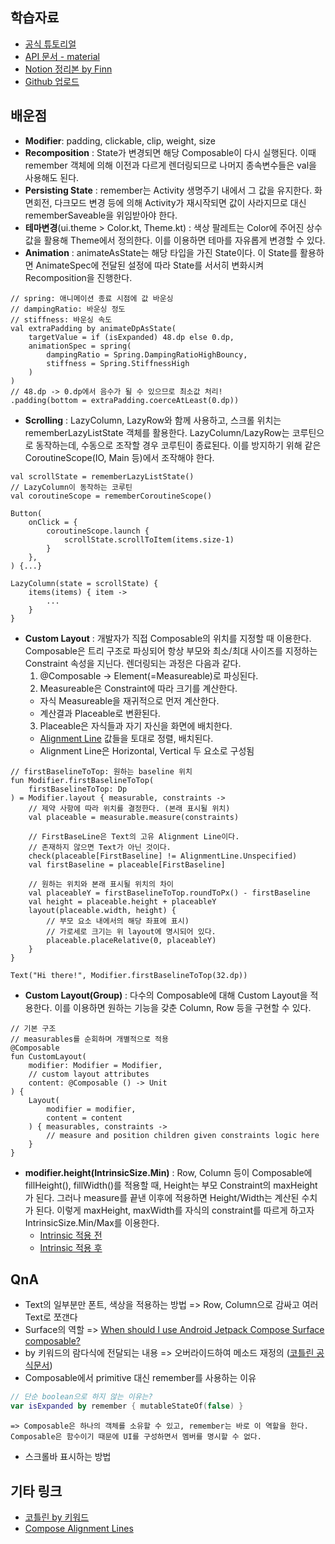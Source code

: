 ## 학습자료
* [공식 튜토리얼](https://developer.android.com/jetpack/compose/tutorial)
* [API 문서 - material](https://developer.android.com/reference/kotlin/androidx/compose/material/package-summary#surface)
* [Notion 정리본 by Finn](https://flower-dove-ecc.notion.site/Jetpack-Compose-4425de2e58d14d479f03db53c92705ef)
* [Github 업로드](https://github.com/Cotidie/STEADY/tree/main/Kotlin)


## 배운점
 * **Modifier**: padding, clickable, clip, weight, size  
 * **Recomposition**
: State가 변경되면 해당 Composable이 다시 실행된다. 이때 remember 객체에 의해 이전과 다르게 렌더링되므로 나머지 종속변수들은 val을 사용해도 된다.
 * **Persisting State**
: remember는 Activity 생명주기 내에서 그 값을 유지한다. 화면회전, 다크모드 변경 등에 의해 Activity가 재시작되면 값이 사라지므로 대신 rememberSaveable을 위임받아야 한다.
 * **테마변경**(ui.theme > Color.kt, Theme.kt)
: 색상 팔레트는 Color에 주어진 상수값을 활용해 Theme에서 정의한다. 이를 이용하면 테마를 자유롭게 변경할 수 있다.
 * **Animation**
: animate<T>AsState는 해당 타입을 가진 State이다. 이 State를 활용하면 AnimateSpec에 전달된 설정에 따라 State를 서서히 변화시켜 Recomposition을 진행한다.
```
// spring: 애니메이션 종료 시점에 값 바운싱
// dampingRatio: 바운싱 정도
// stiffness: 바운싱 속도
val extraPadding by animateDpAsState(
    targetValue = if (isExpanded) 48.dp else 0.dp,
    animationSpec = spring(
        dampingRatio = Spring.DampingRatioHighBouncy,
        stiffness = Spring.StiffnessHigh
    )
)
// 48.dp -> 0.dp에서 음수가 될 수 있으므로 최소값 처리!
.padding(bottom = extraPadding.coerceAtLeast(0.dp))
```

* **Scrolling**
: LazyColumn, LazyRow와 함께 사용하고, 스크롤 위치는 rememberLazyListState 객체를 활용한다. LazyColumn/LazyRow는 코루틴으로 동작하는데, 수동으로 조작할 경우 코루틴이 종료된다. 이를 방지하기 위해 같은 CoroutineScope(IO, Main 등)에서 조작해야 한다. 

```
val scrollState = rememberLazyListState()
// LazyColumn이 동작하는 코루틴
val coroutineScope = rememberCoroutineScope()

Button(
    onClick = {
        coroutineScope.launch {
            scrollState.scrollToItem(items.size-1)
        }
    },
) {...}

LazyColumn(state = scrollState) {
    items(items) { item ->
        ...
    }
}
``` 
* **Custom Layout**
: 개발자가 직접 Composable의 위치를 지정할 때 이용한다. Composable은 트리 구조로 파싱되어 항상 부모와 최소/최대 사이즈를 지정하는 Constraint 속성을 지닌다. 렌더링되는 과정은 다음과 같다.
  1. @Composable -> Element(=Measureable)로 파싱된다.
  2. Measureable은 Constraint에 따라 크기를 계산한다.
    * 자식 Measureable을 재귀적으로 먼저 계산한다.
    * 계산결과 Placeable로 변환된다.  
  3. Placeable은 자식들과 자기 자신을 화면에 배치한다.
    * [Alignment Line](https://developer.android.com/jetpack/compose/layouts/alignment-lines) 값들을 토대로 정렬, 배치된다.
    * Alignment Line은 Horizontal, Vertical 두 요소로 구성됨

```
// firstBaselineToTop: 원하는 baseline 위치
fun Modifier.firstBaselineToTop(
    firstBaselineToTop: Dp
) = Modifier.layout { measurable, constraints ->
    // 제약 사항에 따라 위치를 결정한다. (본래 표시될 위치)
    val placeable = measurable.measure(constraints)

    // FirstBaseLine은 Text의 고유 Alignment Line이다.
    // 존재하지 않으면 Text가 아닌 것이다.
    check(placeable[FirstBaseline] != AlignmentLine.Unspecified)
    val firstBaseline = placeable[FirstBaseline]

    // 원하는 위치와 본래 표시될 위치의 차이
    val placeableY = firstBaselineToTop.roundToPx() - firstBaseline
    val height = placeable.height + placeableY
    layout(placeable.width, height) {
        // 부모 요소 내에서의 해당 좌표에 표시)
        // 가로세로 크기는 위 layout에 명시되어 있다.
        placeable.placeRelative(0, placeableY)
    }
}

Text("Hi there!", Modifier.firstBaselineToTop(32.dp))
```

* **Custom Layout(Group)**
: 다수의 Composable에 대해 Custom Layout을 적용한다. 이를 이용하면 원하는 기능을 갖춘 Column, Row 등을 구현할 수 있다.
```
// 기본 구조
// measurables를 순회하며 개별적으로 적용
@Composable
fun CustomLayout(
    modifier: Modifier = Modifier,
    // custom layout attributes 
    content: @Composable () -> Unit
) {
    Layout(
        modifier = modifier,
        content = content
    ) { measurables, constraints ->
        // measure and position children given constraints logic here
    }
}
```
* **modifier.height(IntrinsicSize.Min)**
: Row, Column 등이 Composable에 fillHeight(), fillWidth()를 적용할 때, Height는 부모 Constraint의 maxHeight가 된다. 그러나 measure를 끝낸 이후에 적용하면 Height/Width는 계산된 수치가 된다. 이렇게 maxHeight, maxWidth를 자식의 constraint를 따르게 하고자 IntrinsicSize.Min/Max를 이용한다.
  * [Intrinsic 적용 전](https://trello.com/1/cards/61c90f134842ff139e7d2ac2/attachments/61cab603cdb4b41777383795/download/d61f179394ded825.png)
  * [Intrinsic 적용 후](https://developer.android.com/codelabs/jetpack-compose-layouts/img/835f0b8c9f07cd9.png)



## QnA
 * Text의 일부분만 폰트, 색상을 적용하는 방법
    => Row, Column으로 감싸고 여러 Text로 쪼갠다
 * Surface의 역할
    => [When should I use Android Jetpack Compose Surface composable?](https://stackoverflow.com/questions/65918835/when-should-i-use-android-jetpack-compose-surface-composable#:~:text=android%20android%2Djetpack%20android%2Djetpack,might%20be%20done%20using%20modifiers.)  
 * by 키워드의 람다식에 전달되는 내용
   => 오버라이드하여 메소드 재정의 ([코틀린 공식문서](https://kotlinlang.org/docs/delegation.html#overriding-a-member-of-an-interface-implemented-by-delegation))
 * Composable에서 primitive 대신 remember를 사용하는 이유
```kotlin
// 단순 boolean으로 하지 않는 이유는?
var isExpanded by remember { mutableStateOf(false) }
```
    => Composable은 하나의 객체를 소유할 수 있고, remember는 바로 이 역할을 한다. Composable은 함수이기 때문에 UI를 구성하면서 멤버를 명시할 수 없다.
 * 스크롤바 표시하는 방법

## 기타 링크
  * [코틀린 by 키워드](https://velog.io/@haero_kim/Kotlin-by-%ED%82%A4%EC%9B%8C%EB%93%9C%EC%9D%98-%EC%97%AD%ED%95%A0-%EC%95%8C%EC%95%84%EB%B3%B4%EA%B8%B0)
  * [Compose Alignment Lines](https://developer.android.com/jetpack/compose/layouts/alignment-lines)
